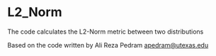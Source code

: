 # L2_Norm
The code calculates the L2-Norm metric between two distributions

Based on the code written by Ali Reza Pedram <apedram@utexas.edu>
